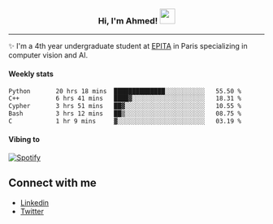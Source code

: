 <!-- Heading -->
<h3 align="center"> Hi, I'm Ahmed! <img src = "https://raw.githubusercontent.com/MartinHeinz/MartinHeinz/master/wave.gif" width = 30px></h3>

<!-- About section -->
---
✨ I'm a 4th year undergraduate student at <a href="https://www.epita.fr/en/">EPITA</a> in Paris specializing in computer vision and AI.

<h4 align ="left"> Weekly stats </h4>

<!--START_SECTION:waka-->

```txt
Python       20 hrs 18 mins  ██████████████░░░░░░░░░░░   55.50 %
C++          6 hrs 41 mins   ████▓░░░░░░░░░░░░░░░░░░░░   18.31 %
Cypher       3 hrs 51 mins   ██▓░░░░░░░░░░░░░░░░░░░░░░   10.55 %
Bash         3 hrs 12 mins   ██▒░░░░░░░░░░░░░░░░░░░░░░   08.75 %
C            1 hr 9 mins     ▓░░░░░░░░░░░░░░░░░░░░░░░░   03.19 %
```

<!--END_SECTION:waka-->

<h4 align ="left">Vibing to</h4>

[![Spotify](https://novatorem-ten-lyart.vercel.app/api/spotify)](https://open.spotify.com/user/31knevkvll66tzc3gqtoi6ngjbre)

<!-- Connect section -->

## Connect with me
  * <a href="https://www.linkedin.com/in/ahmed-hassayoune">Linkedin</a>
  * <a href="https://twitter.com/Ahmedhassaaa">Twitter</a>

<!-- Connect section: END -->
